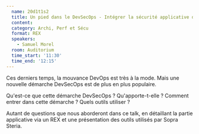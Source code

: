 ```yaml
---
  name: 20d1t1s2
  title: Un pied dans le DevSecOps - Intégrer la sécurité applicative dans le pipeline de build
  content:
  category: Archi, Perf et Sécu
  format: REX
  speakers: 
    - Samuel Morel
  room: Auditorium
  time_start: '11:30'
  time_end: '12:15'
---
```

Ces derniers temps, la mouvance DevOps est très à la mode. Mais une nouvelle démarche DevSecOps est de plus en plus populaire.

Qu'est-ce que cette démarche DevSecOps ?
Qu'apporte-t-elle ?
Comment entrer dans cette démarche ?
Quels outils utiliser ?

Autant de questions que nous aborderont dans ce talk, en détaillant la partie applicative via un REX et une présentation des outils utilisés par Sopra Steria.
